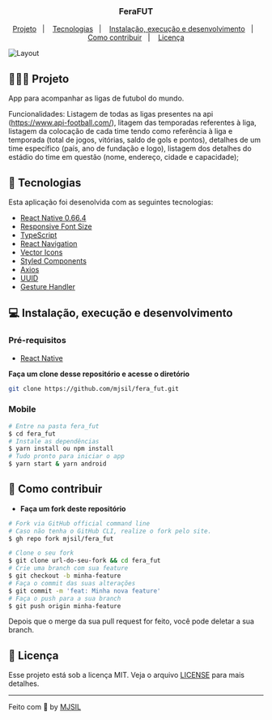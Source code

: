 <h3 align="center">
   FeraFUT
</h3>

<p align="center">
  <a href="#-projeto">Projeto</a>&nbsp;&nbsp;&nbsp;|&nbsp;&nbsp;&nbsp;
  <a href="#-tecnologias">Tecnologias</a>&nbsp;&nbsp;&nbsp;|&nbsp;&nbsp;&nbsp;
  <a href="#-instalação-execução-e-desenvolvimento">Instalação, execução e desenvolvimento</a>&nbsp;&nbsp;&nbsp;|&nbsp;&nbsp;&nbsp;
  <a href="#-como-contribuir">Como contribuir</a>&nbsp;&nbsp;&nbsp;|&nbsp;&nbsp;&nbsp;
  <a href="#-licença">Licença</a>
</p>

<img alt="Layout" src="https://user-images.githubusercontent.com/42494117/156927393-16e51853-b50b-44c7-91f2-4f2ba64b08fd.png">

## 👨🏻‍💻 Projeto

App para acompanhar as ligas de futubol do mundo.

Funcionalidades: Listagem de todas as ligas presentes na api (https://www.api-football.com/), litagem das temporadas referentes à liga, listagem da colocação de cada time tendo como referência à liga e temporada (total de jogos, vitórias, saldo de gols e pontos), detalhes de um time específico (país, ano de fundação e logo), listagem dos detalhes do estádio do time em questão (nome, endereço, cidade e capacidade);

## 🚀 Tecnologias

Esta aplicação foi desenolvida com as seguintes tecnologias:

- [React Native 0.66.4](https://reactnative.dev/)
- [Responsive Font Size](https://www.npmjs.com/package/react-native-responsive-fontsize)
- [TypeScript](https://www.typescriptlang.org/)
- [React Navigation](https://reactnavigation.org/)
- [Vector Icons](https://oblador.github.io/react-native-vector-icons/)
- [Styled Components](https://styled-components.com/)
- [Axios](https://github.com/axios/axios)
- [UUID](https://github.com/eugenehp/react-native-uuid)
- [Gesture Handler](https://docs.swmansion.com/react-native-gesture-handler/docs/)

## 💻 Instalação, execução e desenvolvimento

### Pré-requisitos

- [React Native](https://reactnative.dev/)

**Faça um clone desse repositório e acesse o diretório**

```bash
git clone https://github.com/mjsil/fera_fut.git
```

### Mobile

```bash
# Entre na pasta fera_fut
$ cd fera_fut
# Instale as dependências
$ yarn install ou npm install
# Tudo pronto para iniciar o app
$ yarn start & yarn android
```

## 🤔 Como contribuir

- **Faça um fork deste repositório**

```bash
# Fork via GitHub official command line
# Caso não tenha o GitHub CLI, realize o fork pelo site.
$ gh repo fork mjsil/fera_fut
```

```bash
# Clone o seu fork
$ git clone url-do-seu-fork && cd fera_fut
# Crie uma branch com sua feature
$ git checkout -b minha-feature
# Faça o commit das suas alterações
$ git commit -m 'feat: Minha nova feature'
# Faça o push para a sua branch
$ git push origin minha-feature
```

Depois que o merge da sua pull request for feito, você pode deletar a sua branch.

## 📝 Licença

Esse projeto está sob a licença MIT. Veja o arquivo [LICENSE](LICENSE) para mais detalhes.

---

Feito com 💜 by [MJSIL](https://www.linkedin.com/in/maur%C3%ADlio-j-silveira-4bb52b16a)
